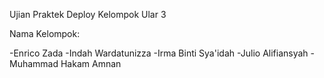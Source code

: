 Ujian Praktek Deploy Kelompok Ular 3

Nama Kelompok:

-Enrico Zada
-Indah Wardatunizza
-Irma Binti Sya'idah
-Julio Alifiansyah
-Muhammad Hakam Amnan
